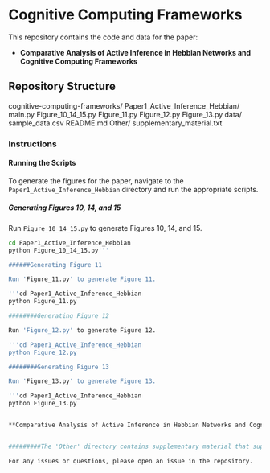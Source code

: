 # Cognitive Computing Frameworks

This repository contains the code and data for the paper:
- **Comparative Analysis of Active Inference in Hebbian Networks and Cognitive Computing Frameworks**

## **Repository Structure**

cognitive-computing-frameworks/
Paper1_Active_Inference_Hebbian/
main.py
Figure_10_14_15.py
Figure_11.py
Figure_12.py
Figure_13.py
data/
sample_data.csv
README.md
Other/
supplementary_material.txt

### Instructions

#### Running the Scripts
To generate the figures for the paper, navigate to the `Paper1_Active_Inference_Hebbian` directory and run the appropriate scripts.

##### Generating Figures 10, 14, and 15

Run `Figure_10_14_15.py` to generate Figures 10, 14, and 15.

```bash
cd Paper1_Active_Inference_Hebbian
python Figure_10_14_15.py'''

######Generating Figure 11

Run 'Figure_11.py' to generate Figure 11.

'''cd Paper1_Active_Inference_Hebbian
python Figure_11.py

########Generating Figure 12

Run 'Figure_12.py' to generate Figure 12.

'''cd Paper1_Active_Inference_Hebbian
python Figure_12.py

########Generating Figure 13

Run 'Figure_13.py' to generate Figure 13.

'''cd Paper1_Active_Inference_Hebbian
python Figure_13.py


**Comparative Analysis of Active Inference in Hebbian Networks and Cognitive Computing Frameworks**


#########The 'Other' directory contains supplementary material that supports the research in the paper.

For any issues or questions, please open an issue in the repository.





